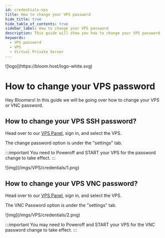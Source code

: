 ```yaml
---
id: credentials-vps
title: How to change your VPS password
hide_title: true
hide_table_of_contents: true
sidebar_label: How to change your VPS password
description: This guide will show you how to change your VPS password
keywords:
  - VPS password
  - VPS
  - Virtual Private Server
---
```


<div class="text--center">
![logo](https://bloom.host/logo-white.svg)
<h1>How to change your VPS password</h1>
</div>

Hey Bloomers! In this guide we will be going over how to change your VPS or VNC password.

## How to change your VPS SSH password?

Head over to our [VPS Panel](https://VPS.bloom.host), sign in, and select the VPS.

The change password option is under the "settings" tab. 

:::important
You need to Poweroff and START your VPS for the password change to take effect.
:::

<div class="text--center">
![img](/imgs/VPS/credentials/1.png)</div>

## How to change your VPS VNC password?

Head over to our [VPS Panel](https://VPS.bloom.host), sign in, and select the VPS.

The VNC Password option is under the "settings" tab.

<div class="text--center">
![img](/imgs/VPS/credentials/2.png)</div>

:::important
You may need to Poweroff and START your VPS for the VNC password change to take effect.
:::
